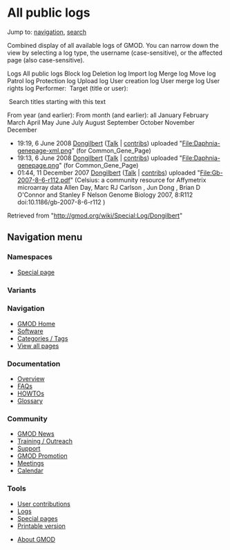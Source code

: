 <div id="mw-page-base" class="noprint">

</div>

<div id="mw-head-base" class="noprint">

</div>

<div id="content" class="mw-body" role="main">

<span id="top"></span>

<div id="mw-js-message" style="display:none;">

</div>



# <span dir="auto">All public logs</span>

<div id="bodyContent">

<div id="contentSub">

</div>

<div id="jump-to-nav" class="mw-jump">

Jump to: [navigation](#mw-navigation), [search](#p-search)

</div>

<div id="mw-content-text">

Combined display of all available logs of GMOD. You can narrow down the
view by selecting a log type, the username (case-sensitive), or the
affected page (also case-sensitive).

Logs All public logs Block log Deletion log Import log Merge log Move
log Patrol log Protection log Upload log User creation log User merge
log User rights log <span style="white-space: nowrap">Performer: </span>
<span style="white-space: nowrap">Target (title or user): </span>

 Search titles starting with this text

From year (and earlier): From month (and earlier): all January February
March April May June July August September October November December

- 19:19, 6 June 2008 <a href="/wiki/User:Dongilbert" class="mw-userlink"
  title="User:Dongilbert">Dongilbert</a>
  <span class="mw-usertoollinks">(<a
  href="/mediawiki/index.php?title=User_talk:Dongilbert&amp;action=edit&amp;redlink=1"
  class="new" title="User talk:Dongilbert (page does not exist)">Talk</a>
  \|
  [contribs](/wiki/Special:Contributions/Dongilbert "Special:Contributions/Dongilbert"))</span>
  uploaded
  "[File:Daphnia-genepage-xml.png](/wiki/File:Daphnia-genepage-xml.png "File:Daphnia-genepage-xml.png")"
  <span class="comment">(for Common_Gene_Page)</span>
- 19:13, 6 June 2008 <a href="/wiki/User:Dongilbert" class="mw-userlink"
  title="User:Dongilbert">Dongilbert</a>
  <span class="mw-usertoollinks">(<a
  href="/mediawiki/index.php?title=User_talk:Dongilbert&amp;action=edit&amp;redlink=1"
  class="new" title="User talk:Dongilbert (page does not exist)">Talk</a>
  \|
  [contribs](/wiki/Special:Contributions/Dongilbert "Special:Contributions/Dongilbert"))</span>
  uploaded
  "[File:Daphnia-genepage.png](/wiki/File:Daphnia-genepage.png "File:Daphnia-genepage.png")"
  <span class="comment">(for Common_Gene_Page)</span>
- 01:44, 11 December 2007
  <a href="/wiki/User:Dongilbert" class="mw-userlink"
  title="User:Dongilbert">Dongilbert</a>
  <span class="mw-usertoollinks">(<a
  href="/mediawiki/index.php?title=User_talk:Dongilbert&amp;action=edit&amp;redlink=1"
  class="new" title="User talk:Dongilbert (page does not exist)">Talk</a>
  \|
  [contribs](/wiki/Special:Contributions/Dongilbert "Special:Contributions/Dongilbert"))</span>
  uploaded
  "[File:Gb-2007-8-6-r112.pdf](/wiki/File:Gb-2007-8-6-r112.pdf "File:Gb-2007-8-6-r112.pdf")"
  <span class="comment">(Celsius: a community resource for Affymetrix
  microarray data Allen Day, Marc RJ Carlson , Jun Dong , Brian D
  O'Connor and Stanley F Nelson Genome Biology 2007, 8:R112
  doi:10.1186/gb-2007-8-6-r112 )</span>

</div>

<div class="printfooter">

Retrieved from "<http://gmod.org/wiki/Special:Log/Dongilbert>"

</div>

<div id="catlinks" class="catlinks catlinks-allhidden">

</div>

<div class="visualClear">

</div>

</div>

</div>

<div id="mw-navigation">

## Navigation menu

<div id="mw-head">



<div id="left-navigation">

<div id="p-namespaces" class="vectorTabs" role="navigation"
aria-labelledby="p-namespaces-label">

### Namespaces

- <span id="ca-nstab-special">[Special
  page](/wiki/Special:Log/Dongilbert "This is a special page, you cannot edit the page itself")</span>

</div>

<div id="p-variants" class="vectorMenu emptyPortlet" role="navigation"
aria-labelledby="p-variants-label">

### 

### Variants[](#)

<div class="menu">

</div>

</div>

</div>





</div>



</div>

</div>

</div>

<div id="mw-panel">

<div id="p-logo" role="banner">

<a href="/wiki/Main_Page"
style="background-image: url(http://gmod.org/images/GMOD-cogs.png);"
title="Visit the main page"></a>

</div>

<div id="p-Navigation" class="portal" role="navigation"
aria-labelledby="p-Navigation-label">

### Navigation

<div class="body">

- <span id="n-GMOD-Home">[GMOD Home](/wiki/Main_Page)</span>
- <span id="n-Software">[Software](/wiki/GMOD_Components)</span>
- <span id="n-Categories-.2F-Tags">[Categories /
  Tags](/wiki/Categories)</span>
- <span id="n-View-all-pages">[View all
  pages](/wiki/Special:AllPages)</span>

</div>

</div>

<div id="p-Documentation" class="portal" role="navigation"
aria-labelledby="p-Documentation-label">

### Documentation

<div class="body">

- <span id="n-Overview">[Overview](/wiki/Overview)</span>
- <span id="n-FAQs">[FAQs](/wiki/Category:FAQ)</span>
- <span id="n-HOWTOs">[HOWTOs](/wiki/Category:HOWTO)</span>
- <span id="n-Glossary">[Glossary](/wiki/Glossary)</span>

</div>

</div>

<div id="p-Community" class="portal" role="navigation"
aria-labelledby="p-Community-label">

### Community

<div class="body">

- <span id="n-GMOD-News">[GMOD News](/wiki/GMOD_News)</span>
- <span id="n-Training-.2F-Outreach">[Training /
  Outreach](/wiki/Training_and_Outreach)</span>
- <span id="n-Support">[Support](/wiki/Support)</span>
- <span id="n-GMOD-Promotion">[GMOD
  Promotion](/wiki/GMOD_Promotion)</span>
- <span id="n-Meetings">[Meetings](/wiki/Meetings)</span>
- <span id="n-Calendar">[Calendar](/wiki/Calendar)</span>

</div>

</div>

<div id="p-tb" class="portal" role="navigation"
aria-labelledby="p-tb-label">

### Tools

<div class="body">

- <span id="t-contributions">[User
  contributions](/wiki/Special:Contributions/Dongilbert "A list of contributions of this user")</span>
- <span id="t-log">[Logs](/wiki/Special:Log/Dongilbert)</span>
- <span id="t-specialpages"><a href="/wiki/Special:SpecialPages" accesskey="q"
  title="A list of all special pages [q]">Special pages</a></span>
- <span id="t-print"><a
  href="/mediawiki/index.php?title=Special:Log/Dongilbert&amp;printable=yes"
  rel="alternate" accesskey="p"
  title="Printable version of this page [p]">Printable version</a></span>

</div>

</div>

</div>

</div>

<div id="footer" role="contentinfo">

- <span id="footer-places-about">[About
  GMOD](/wiki/GMOD:About "GMOD:About")</span>

<!-- -->






</div>
